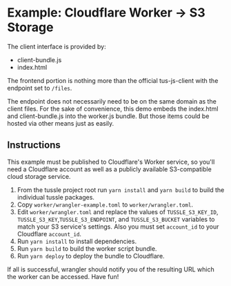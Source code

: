 Example: Cloudflare Worker -> S3 Storage
===

The client interface is provided by:
 - client-bundle.js
 - index.html

The frontend portion is nothing more than the official tus-js-client with the
endpoint set to `/files`.

The endpoint does not necessarily need to be on the same domain as the client
files. For the sake of convenience, this demo embeds the index.html and
client-bundle.js into the worker.js bundle. But those items could be hosted via
other means just as easily.

Instructions
---
This example must be published to Cloudflare's Worker service, so you'll need
a Cloudflare account as well as a publicly available S3-compatible cloud
storage service.

1. From the tussle project root run `yarn install` and `yarn build` to build the individual tussle packages.
2. Copy `worker/wrangler-example.toml` to `worker/wrangler.toml`.
3. Edit `worker/wrangler.toml` and replace the values of `TUSSLE_S3_KEY_ID`, `TUSSLE_S3_KEY`,`TUSSLE_S3_ENDPOINT`,
and `TUSSLE_S3_BUCKET` variables to match your S3 service's settings. Also you must set `account_id` to your Cloudflare `account_id`.
4. Run `yarn install` to install dependencies.
5. Run `yarn build` to build the worker script bundle.
6. Run `yarn deploy` to deploy the bundle to Cloudflare.

If all is successful, wrangler should notify you of the resulting URL which the worker can be accessed. Have fun!
